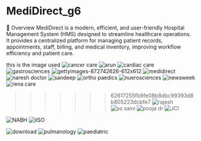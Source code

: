 # MediDirect_g6


📌 Overview
MediDirect is a modern, efficient, and user-friendly Hospital Management System (HMS) designed to streamline healthcare operations.   			
It provides a centralized platform for managing patient records, appointments, staff, billing, and medical inventory, improving workflow efficiency and patient care.

this is the image used
![cancer care](https://github.com/user-attachments/assets/10cb4eba-ca7b-4b07-81f5-c00d684401bc)
![arun](https://github.com/user-attachments/assets/b8618394-a9ae-4e94-9ca8-a4a3962943ca)
![cardiac care](https://github.com/user-attachments/assets/0bf86c62-dcc1-4f38-b1ae-6e68dc4aea09)
![gastrosciences](https://github.com/user-attachments/assets/48d6f1e3-9dcc-4aa8-868a-aa91bc6d3498)
![gettyimages-872742626-612x612](https://github.com/user-attachments/assets/f587aefe-4eb8-491e-b3e4-5af84399e00a)
![medidirect](https://github.com/user-attachments/assets/c02c456b-8611-4a38-a9bc-32492ef8a74c)
![naresh doctor](https://github.com/user-attachments/assets/13a22b25-eea2-4731-9b5a-aad2fa351b13)
![sandeep](https://github.com/user-attachments/assets/dd28d7f0-50d8-434c-9751-df672b993ae7)
![ortho paedics](https://github.com/user-attachments/assets/796c994e-cda6-4b57-96ab-4a83ecf7e1dd)
![nuerosciences](https://github.com/user-attachments/assets/1618fdf3-ab45-4b90-8f55-0fb989c54c3f)
![newsweek](https://github.com/user-attachments/assets/e0b76fe1-e7fe-4cb0-a709-691070084c40)
![rena care](https://github.com/user-attachments/assets/2ed90ccc-0569-4324-9e1c-ec098ee727b6)
>>>>>>> 62617255fb9fe08b8dbc99393d8b805223dcbfe7
![rajesh](https://github.com/user-attachments/assets/f396d6fd-7149-4c24-8e37-04b8d2edba93)
![as saini](https://github.com/user-attachments/assets/d63bc469-1c8e-46ce-8d3c-a1f39825039e)
![pooja dr](https://github.com/user-attachments/assets/587c56b7-eff9-453e-a4e3-0e8ec90b782c)
![JCI](https://github.com/user-attachments/assets/415d840b-2022-4625-a32e-826c7636e66d)

![NABH](https://github.com/user-attachments/assets/f98ccf3c-44a1-4d78-9ff2-6d7409d52cc6)
![iISO](https://github.com/user-attachments/assets/07d607aa-827e-46d5-b69f-6900a857380a)

![download](https://github.com/user-attachments/assets/87f3e47a-b934-42e3-86a9-b50a71a41266)
![pulmanology](https://github.com/user-attachments/assets/fc8b1048-9a38-41d5-bb4b-35ad3934b0d5)
![paediatric](https://github.com/user-attachments/assets/a715b3fa-9f06-4a70-b40b-80060da458e9)
